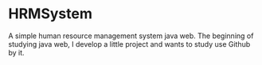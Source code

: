 # HRMSystem
A simple human resource management system  java web.
The beginning of studying java web, I develop a little project and wants  to  study  use Github by it.
